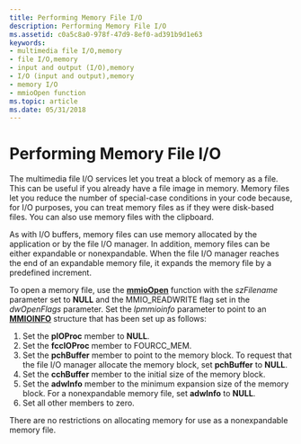 ```yaml
---
title: Performing Memory File I/O
description: Performing Memory File I/O
ms.assetid: c0a5c8a0-978f-47d9-8ef0-ad391b9d1e63
keywords:
- multimedia file I/O,memory
- file I/O,memory
- input and output (I/O),memory
- I/O (input and output),memory
- memory I/O
- mmioOpen function
ms.topic: article
ms.date: 05/31/2018
---
```


# Performing Memory File I/O

The multimedia file I/O services let you treat a block of memory as a file. This can be useful if you already have a file image in memory. Memory files let you reduce the number of special-case conditions in your code because, for I/O purposes, you can treat memory files as if they were disk-based files. You can also use memory files with the clipboard.

As with I/O buffers, memory files can use memory allocated by the application or by the file I/O manager. In addition, memory files can be either expandable or nonexpandable. When the file I/O manager reaches the end of an expandable memory file, it expands the memory file by a predefined increment.

To open a memory file, use the [**mmioOpen**](/windows/win32/api/mmiscapi/nf-mmiscapi-mmioopen) function with the *szFilename* parameter set to **NULL** and the MMIO\_READWRITE flag set in the *dwOpenFlags* parameter. Set the *lpmmioinfo* parameter to point to an [**MMIOINFO**](/previous-versions//dd757322(v=vs.85)) structure that has been set up as follows:

1.  Set the **pIOProc** member to **NULL**.
2.  Set the **fccIOProc** member to FOURCC\_MEM.
3.  Set the **pchBuffer** member to point to the memory block. To request that the file I/O manager allocate the memory block, set **pchBuffer** to **NULL**.
4.  Set the **cchBuffer** member to the initial size of the memory block.
5.  Set the **adwInfo** member to the minimum expansion size of the memory block. For a nonexpandable memory file, set **adwInfo** to **NULL**.
6.  Set all other members to zero.

There are no restrictions on allocating memory for use as a nonexpandable memory file.

 

 